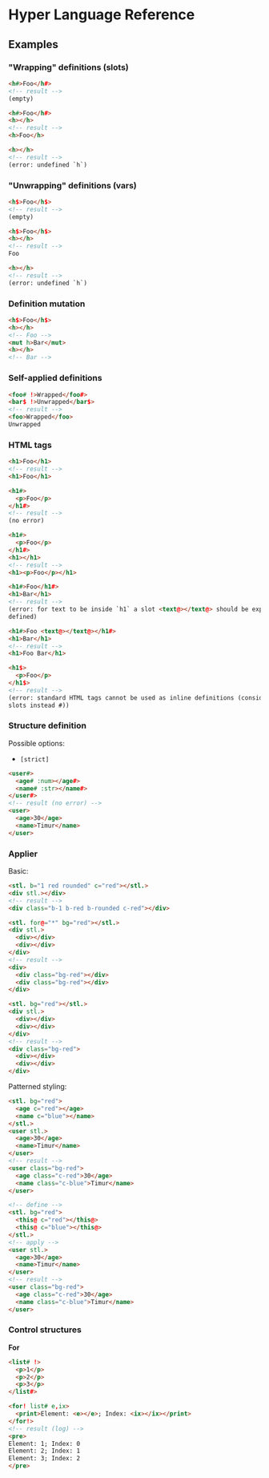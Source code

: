 # Hyper Language Reference

## Examples

### "Wrapping" definitions (slots)

```html
<h#>Foo</h#>
<!-- result -->
(empty)
```

```html
<h#>Foo</h#>
<h></h>
<!-- result -->
<h>Foo</h>
```

```html
<h></h>
<!-- result -->
(error: undefined `h`)
```

### "Unwrapping" definitions (vars)

```html
<h$>Foo</h$>
<!-- result -->
(empty)
```

```html
<h$>Foo</h$>
<h></h>
<!-- result -->
Foo
```

```html
<h></h>
<!-- result -->
(error: undefined `h`)
```

### Definition mutation

```html
<h$>Foo</h$>
<h></h>
<!-- Foo -->
<mut h>Bar</mut>
<h></h>
<!-- Bar -->
```

### Self-applied definitions

```html
<foo# !>Wrapped</foo#>
<bar$ !>Unwrapped</bar$>
<!-- result -->
<foo>Wrapped</foo>
Unwrapped
```

### HTML tags

```html
<h1>Foo</h1>
<!-- result -->
<h1>Foo</h1>
```

```html
<h1#>
  <p>Foo</p>
</h1#>
<!-- result -->
(no error)
```

```html
<h1#>
  <p>Foo</p>
</h1#>
<h1></h1>
<!-- result -->
<h1><p>Foo</p></h1>
```

```html
<h1#>Foo</h1#>
<h1>Bar</h1>
<!-- result -->
(error: for text to be inside `h1` a slot <text@></text@> should be explicitly
defined)
```

```html
<h1#>Foo <text@></text@></h1#>
<h1>Bar</h1>
<!-- result -->
<h1>Foo Bar</h1>
```

```html
<h1$>
  <p>Foo</p>
</h1$>
<!-- result -->
(error: standard HTML tags cannot be used as inline definitions (consider using
slots instead #))
```

### Structure definition

Possible options:

- `[strict]`

```html
<user#>
  <age# :num></age#>
  <name# :str></name#>
</user#>
<!-- result (no error) -->
<user>
  <age>30</age>
  <name>Timur</name>
</user>
```

### Applier

Basic:

```html
<stl. b="1 red rounded" c="red"></stl.>
<div stl.></div>
<!-- result -->
<div class="b-1 b-red b-rounded c-red"></div>
```

```html
<stl. for@="*" bg="red"></stl.>
<div stl.>
  <div></div>
  <div></div>
</div>
<!-- result -->
<div>
  <div class="bg-red"></div>
  <div class="bg-red"></div>
</div>
```

```html
<stl. bg="red"></stl.>
<div stl.>
  <div></div>
  <div></div>
</div>
<!-- result -->
<div class="bg-red">
  <div></div>
  <div></div>
</div>
```

Patterned styling:

```html
<stl. bg="red">
  <age c="red"></age>
  <name c="blue"></name>
</stl.>
<user stl.>
  <age>30</age>
  <name>Timur</name>
</user>
<!-- result -->
<user class="bg-red">
  <age class="c-red">30</age>
  <name class="c-blue">Timur</name>
</user>
```

```html
<!-- define -->
<stl. bg="red">
  <this@ c="red"></this@>
  <this@ c="blue"></this@>
</stl.>
<!-- apply -->
<user stl.>
  <age>30</age>
  <name>Timur</name>
</user>
<!-- result -->
<user class="bg-red">
  <age class="c-red">30</age>
  <name class="c-blue">Timur</name>
</user>
```

### Control structures

**For**

```html
<list# !>
  <p>1</p>
  <p>2</p>
  <p>3</p>
</list#>

<for! list# e,ix>
  <print>Element: <e></e>; Index: <ix></ix></print>
</for!>
<!-- result (log) -->
<pre>
Element: 1; Index: 0
Element: 2; Index: 1
Element: 3; Index: 2
</pre>
```
